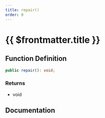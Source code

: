 ```yaml
---
title: repair()
order: 0
---
```


# {{ $frontmatter.title }}

<!--@include: ./repair_partial_header.md-->

## Function Definition

```ts
public repair(): void;
```

### Returns

* void

## Documentation

<!--@include: ./repair_partial_footer.md-->
